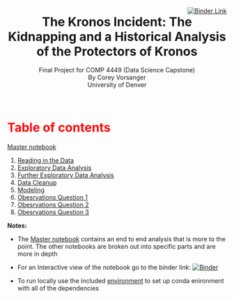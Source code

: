 <div style="text-align: right">
    <a href= https://mybinder.org/v2/gh/cvorsanger/COMP4448Final/HEAD?urlpath=lab/workspaces/lab>
        <img src="https://mybinder.org/badge_logo.svg" alt="Binder Link">
    </a>
</div>
<div  style = "font-size:28px;text-align:center;">
    <b>The Kronos Incident: The Kidnapping and a Historical Analysis of the Protectors of Kronos</b>
</div>
<br>
<center>
    Final Project for COMP 4449 (Data Science Capstone)<br>By Corey Vorsanger<br>University of Denver
</center>
<br>
<br>
<h1 style="color:red">Table of contents</h1>

[Master notebook](./notebooks/Master.ipynb)

1. [Reading in the Data](./notebooks/ReadIn.ipynb)<br>
1. [Exploratory Data Analysis](./notebooks/EDA.ipynb)<br>
1. [Further Exploratory Data Analysis](./notebooks/FurtherEDA.ipynb)<br>
1. [Data Cleanup](./notebooks/CleanUp.ipynb)<br>
1. [Modeling](./notebooks/Modeling.ipynb)<br>
1. [Obesrvations Question 1](./notebooks/ObservationsQ1.ipynb)<br>
1. [Obesrvations Question 2](./notebooks/ObservationsQ2.ipynb)<br>
1. [Obesrvations Question 3](./notebooks/ObservationsQ3.ipynb)


<b>Notes:</b>
<br>

- The [Master notebook](./notebooks/Master.ipynb) contains an end to end analysis that is more to the point. The other notebooks are broken out into specific parts and are more in depth

- For an Interactive view of the notebook go to the binder link: [![Binder](https://mybinder.org/badge_logo.svg)](https://mybinder.org/v2/gh/cvorsanger/COMP4448Final/HEAD)

- To run locally use the included [environment](./binder/environment.yml) to set up conda enironment with all of the dependencies